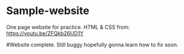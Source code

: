 # Sample-website
One page website for practice. HTML &amp; CSS
from: https://youtu.be/ZFQkb26UD1Y

#Website complete. Still buggy hopefully gonna learn how to fix soon.
